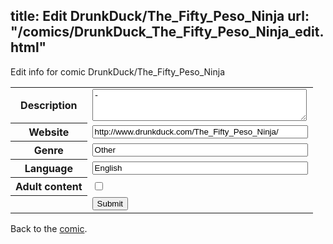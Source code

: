 title: Edit DrunkDuck/The_Fifty_Peso_Ninja
url: "/comics/DrunkDuck_The_Fifty_Peso_Ninja_edit.html"
---
Edit info for comic DrunkDuck/The_Fifty_Peso_Ninja

<form name="comic" action="http://gaepostmail.appspot.com/comic/" method="post">
<table class="comicinfo">
<tr>
<th>Description</th><td><textarea name="description" cols="40" rows="3">-</textarea></td>
</tr>
<tr>
<th>Website</th><td><input type="text" name="url" value="http://www.drunkduck.com/The_Fifty_Peso_Ninja/" size="40"/></td>
</tr>
<tr>
<th>Genre</th><td><input type="text" name="genre" value="Other" size="40"/></td>
</tr>
<tr>
<th>Language</th><td><input type="text" name="language" value="English" size="40"/></td>
</tr>
<tr>
<th>Adult content</th><td><input type="checkbox" name="adult" value="adult" /></td>
</tr>
<tr>
<th></th><td>
<input type="hidden" name="comic" value="DrunkDuck_The_Fifty_Peso_Ninja" />
<input type="submit" name="submit" value="Submit" />
</td>
</tr>
</table>
</form>

Back to the [comic](DrunkDuck_The_Fifty_Peso_Ninja.html).

